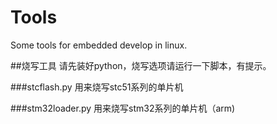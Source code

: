 # Tools
Some tools for embedded develop in linux.

##烧写工具
请先装好python，烧写选项请运行一下脚本，有提示。

###stcflash.py
用来烧写stc51系列的单片机

###stm32loader.py
用来烧写stm32系列的单片机（arm)


